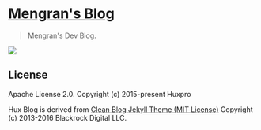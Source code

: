 [Mengran's Blog](https://mengran.co.uk)
================================

> Mengran's Dev Blog.

![](https://github.com/mengranli-ali/mengranli-ali.github.io/img/blog-desktop-pic.webp)



License
-------

Apache License 2.0.
Copyright (c) 2015-present Huxpro

Hux Blog is derived from [Clean Blog Jekyll Theme (MIT License)](https://github.com/BlackrockDigital/startbootstrap-clean-blog-jekyll/)
Copyright (c) 2013-2016 Blackrock Digital LLC.
